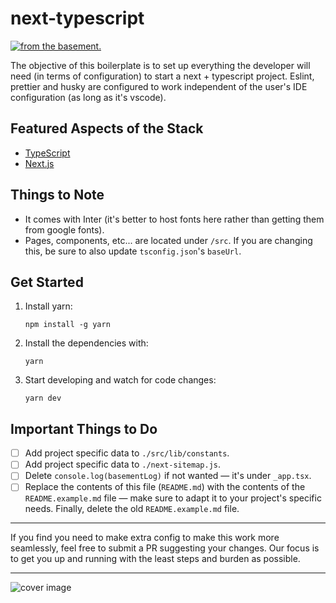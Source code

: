 # next-typescript

[![from the basement.](https://basement.studio/gh-badge.svg)](https://basement.studio)

The objective of this boilerplate is to set up everything the developer will need (in terms of configuration) to start a next + typescript project. Eslint, prettier and husky are configured to work independent of the user's IDE configuration (as long as it's vscode).

## Featured Aspects of the Stack

- [TypeScript](https://www.typescriptlang.org/)
- [Next.js](https://nextjs.org/)

## Things to Note

- It comes with Inter (it's better to host fonts here rather than getting them from google fonts).
- Pages, components, etc... are located under `/src`. If you are changing this, be sure to also update `tsconfig.json`'s `baseUrl`.

## Get Started

1. Install yarn:

   ```
   npm install -g yarn
   ```

2. Install the dependencies with:

   ```
   yarn
   ```

3. Start developing and watch for code changes:

   ```
   yarn dev
   ```

## Important Things to Do

- [ ] Add project specific data to `./src/lib/constants`.
- [ ] Add project specific data to `./next-sitemap.js`.
- [ ] Delete `console.log(basementLog)` if not wanted — it's under `_app.tsx`.
- [ ] Replace the contents of this file (`README.md`) with the contents of the `README.example.md` file — make sure to adapt it to your project's specific needs. Finally, delete the old `README.example.md` file.

---

If you find you need to make extra config to make this work more seamlessly, feel free to submit a PR suggesting your changes. Our focus is to get you up and running with the least steps and burden as possible.

---

![cover image](https://github.com/basementstudio/next-typescript/raw/main/public/og.png 'We Make Cool Sh*t That Performs')
